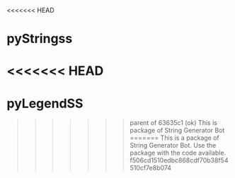 <<<<<<< HEAD
# pyStringss
<<<<<<< HEAD
=======
# pyLegendSS
>>>>>>> parent of 63635c1 (ok)
This is package of String Generator Bot
=======
This is a package of String Generator Bot. Use the package with the code available.
>>>>>>> f506cd1510edbc868cdf70b38f54510cf7e8b074
